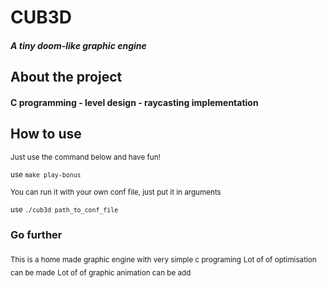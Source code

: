 # CUB3D
##### A tiny doom-like graphic engine

## About the project
#### C programming - level design - raycasting implementation

## How to use
<sub>Just use the command below and have fun!</sub>

<sub>use ```make play-bonus```</sub>

<sub>You can run it with your own conf file, just put it in arguments</sub>

<sub>use ```./cub3d path_to_conf_file``` </sub>

### Go further
<sub>This is a home made graphic engine with very simple c programing</sub>
<sub>Lot of of optimisation can be made</sub>
<sub>Lot of of graphic animation can be add</sub>

